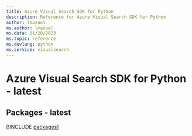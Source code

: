 ```yaml
---
title: Azure Visual Search SDK for Python
description: Reference for Azure Visual Search SDK for Python
author: lmazuel
ms.author: lmazuel
ms.data: 01/20/2023
ms.topic: reference
ms.devlang: python
ms.service: visualsearch
---
```

# Azure Visual Search SDK for Python - latest
## Packages - latest
[!INCLUDE [packages](visual-search-index.md)]